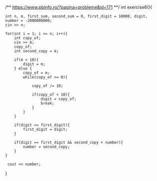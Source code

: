 /**
    https://www.pbinfo.ro/?pagina=probleme&id=171
**/
int exercise6(){

    int n, m, first_sum, second_sum = 0, first_digit = 10000, digit, number = -2000000000;
    cin >> n;

    for(int i = 1; i <= n; i++){
        int copy_of;
        cin >> m;
        copy_of;
        int second_copy = m;

        if(m < 10){
            digit = m;
        } else {
            copy_of = m;
            while(copy_of >= 0){

                copy_of /= 10;

                if(copy_of < 10){
                    digit = copy_of;
                    break;
                }
            }
        }

        if(digit <= first_digit){
            first_digit = digit;
        }

        if(digit == first_digit && second_copy > number){
            number = second_copy;
        }
    }

     cout << number;

}